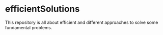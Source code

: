 # efficientSolutions

This repository is all about efficient and different approaches to solve some fundamental problems. 
